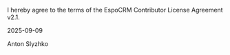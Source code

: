 I hereby agree to the terms of the EspoCRM Contributor License Agreement v2.1.

2025-09-09

Anton Slyzhko
